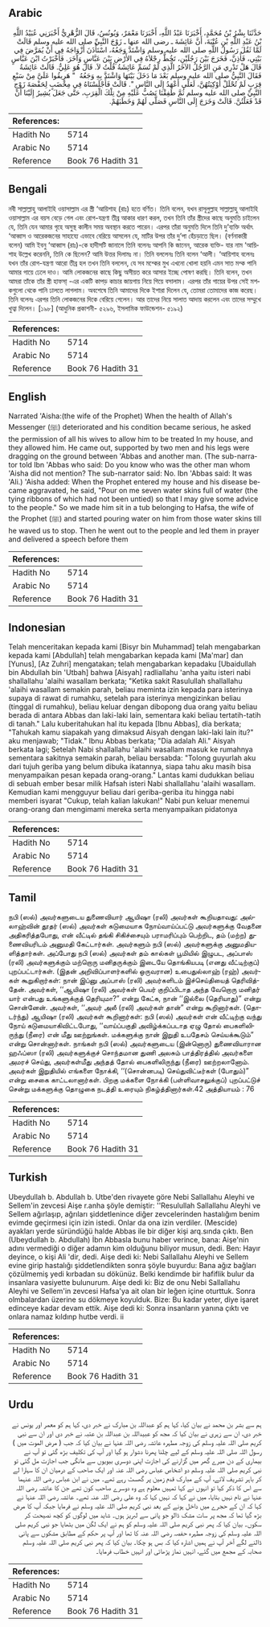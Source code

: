 ## Arabic


<div dir="rtl" lang="ar" style={{fontSize:'larger',backgroundColor:'#f8f9fa',padding:20}}>
حَدَّثَنَا بِشْرُ بْنُ مُحَمَّدٍ، أَخْبَرَنَا عَبْدُ اللَّهِ، أَخْبَرَنَا مَعْمَرٌ، وَيُونُسُ، قَالَ الزُّهْرِيُّ أَخْبَرَنِي عُبَيْدُ اللَّهِ بْنُ عَبْدِ اللَّهِ بْنِ عُتْبَةَ، أَنَّ عَائِشَةَ ـ رضى الله عنها ـ زَوْجَ النَّبِيِّ صلى الله عليه وسلم قَالَتْ لَمَّا ثَقُلَ رَسُولُ اللَّهِ صلى الله عليه وسلم وَاشْتَدَّ وَجَعُهُ، اسْتَأْذَنَ أَزْوَاجَهُ فِي أَنْ يُمَرَّضَ فِي بَيْتِي، فَأَذِنَّ، فَخَرَجَ بَيْنَ رَجُلَيْنِ، تَخُطُّ رِجْلاَهُ فِي الأَرْضِ بَيْنَ عَبَّاسٍ وَآخَرَ‏.‏ فَأَخْبَرْتُ ابْنَ عَبَّاسٍ قَالَ هَلْ تَدْرِي مَنِ الرَّجُلُ الآخَرُ الَّذِي لَمْ تُسَمِّ عَائِشَةُ قُلْتُ لاَ‏.‏ قَالَ هُوَ عَلِيٌّ‏.‏ قَالَتْ عَائِشَةُ فَقَالَ النَّبِيُّ صلى الله عليه وسلم بَعْدَ مَا دَخَلَ بَيْتَهَا وَاشْتَدَّ بِهِ وَجَعُهُ ‏ "‏ هَرِيقُوا عَلَىَّ مِنْ سَبْعِ قِرَبٍ لَمْ تُحْلَلْ أَوْكِيَتُهُنَّ، لَعَلِّي أَعْهَدُ إِلَى النَّاسِ ‏"‏‏.‏ قَالَتْ فَأَجْلَسْنَاهُ فِي مِخْضَبٍ لِحَفْصَةَ زَوْجِ النَّبِيِّ صلى الله عليه وسلم ثُمَّ طَفِقْنَا نَصُبُّ عَلَيْهِ مِنْ تِلْكَ الْقِرَبِ، حَتَّى جَعَلَ يُشِيرُ إِلَيْنَا أَنْ قَدْ فَعَلْتُنَّ‏.‏ قَالَتْ وَخَرَجَ إِلَى النَّاسِ فَصَلَّى لَهُمْ وَخَطَبَهُمْ‏.‏
</div>
<div style={{backgroundColor:'#f8f9fa',padding:20, marginBottom: 10}}><table> <thead> <tr> <th>References:</th> <th></th> </tr> </thead> <tbody><tr><td>Hadith No</td><td>5714</td></tr><tr><td>Arabic No</td><td>5714</td></tr><tr><td>Reference</td><td>Book 76 Hadith 31</td></tr></tbody></table></div>

## Bengali


<div dir="ltr" lang="bn" style={{fontSize:'larger',backgroundColor:'#f8f9fa',padding:20}}>
নবী সাল্লাল্লাহু আলাইহি ওয়াসাল্লাম এর স্ত্রী ‘আয়িশাহ (রাঃ) হতে বর্ণিত। তিনি বলেন, যখন রাসূলুল্লাহ সাল্লাল্লাহু আলাইহি ওয়াসাল্লাম এর বয়স বেড়ে গেল এবং রোগ-যন্ত্রণা তীব্র আকার ধারণ করল, তখন তিনি তাঁর স্ত্রীদের কাছে অনুমতি চাইলেন যে, তিনি যেন আমার গৃহে অসুস্থ কালীন সময় অবস্থান করতে পারেন। এরপর তাঁরা অনুমতি দিলে তিনি দু’ব্যক্তি অর্থাৎ ‘আব্বাস ও আরেকজনের সাহায্যে এভাবে বেরিয়ে আসলেন যে, মাটির উপর তাঁর দু’পা হেঁচড়াতে ছিল। (বর্ণনাকারী বলেন) আমি ইবনু ‘আব্বাস (রাঃ)-কে হাদীসটি জানালে তিনি বলেনঃ আপনি কি জানেন, আরেক ব্যক্তি- যার নাম ‘আয়িশাহ উল্লেখ করেননি, তিনি কে ছিলেন? আমি উত্তর দিলামঃ না। তিনি বললেনঃ তিনি বলেন ‘আলী। ‘আয়িশাহ বলেনঃ যখন তাঁর রোগ-যন্ত্রণা আরো তীব্র হল তখন তিনি বললেন, যে সব মশ্কের মুখ এখনো খোলা হয়নি এমন সাত মশ্ক পানি আমার গায়ে ঢেলে দাও। আমি লোকজনের কাছে কিছু অসীয়ত করে আসার ইচ্ছে পোষণ করছি। তিনি বলেন, তখন আমরা তাঁকে তাঁর স্ত্রী হাফসা্ -এর একটি কাপড় কাচার জায়গায় নিয়ে গিয়ে বসালাম। এরপর তাঁর গায়ের উপর সেই মশকগুলো থেকে পানি ঢালতে লাগলাম। অবশেষে তিনি আমাদের দিকে ইশারা দিলেন যে, তোমরা তোমাদের কাজ করেছ। তিনি বলেনঃ এরপর তিনি লোকজনের দিকে বেরিয়ে গেলেন। আর তাদের নিয়ে সালাত আদায় করলেন এবং তাদের সম্মুখে খুত্বা দিলেন। [১৯৮] (আধুনিক প্রকাশনী- ৫২৯৬, ইসলামিক ফাউন্ডেশন- ৫১৯২)
</div>
<div style={{backgroundColor:'#f8f9fa',padding:20, marginBottom: 10}}><table> <thead> <tr> <th>References:</th> <th></th> </tr> </thead> <tbody><tr><td>Hadith No</td><td>5714</td></tr><tr><td>Arabic No</td><td>5714</td></tr><tr><td>Reference</td><td>Book 76 Hadith 31</td></tr></tbody></table></div>

## English


<div dir="ltr" lang="en" style={{fontSize:'larger',backgroundColor:'#f8f9fa',padding:20}}>
Narrated 'Aisha:(the wife of the Prophet) When the health of Allah's Messenger (ﷺ) deteriorated and his condition became serious, he asked the permission of all his wives to allow him to be treated In my house, and they allowed him. He came out, supported by two men and his legs were dragging on the ground between 'Abbas and another man. (The sub-narrator told Ibn 'Abbas who said: Do you know who was the other man whom 'Aisha did not mention? The sub-narrator said: No. Ibn 'Abbas said: It was 'Ali.) 'Aisha added: When the Prophet entered my house and his disease became aggravated, he said, "Pour on me seven water skins full of water (the tying ribbons of which had not been untied) so that I may give some advice to the people." So we made him sit in a tub belonging to Hafsa, the wife of the Prophet (ﷺ) and started pouring water on him from those water skins till he waved us to stop. Then he went out to the people and led them in prayer and delivered a speech before them
</div>
<div style={{backgroundColor:'#f8f9fa',padding:20, marginBottom: 10}}><table> <thead> <tr> <th>References:</th> <th></th> </tr> </thead> <tbody><tr><td>Hadith No</td><td>5714</td></tr><tr><td>Arabic No</td><td>5714</td></tr><tr><td>Reference</td><td>Book 76 Hadith 31</td></tr></tbody></table></div>

## Indonesian


<div dir="ltr" lang="id" style={{fontSize:'larger',backgroundColor:'#f8f9fa',padding:20}}>
Telah menceritakan kepada kami [Bisyr bin Muhammad] telah mengabarkan kepada kami [Abdullah] telah mengabarkan kepada kami [Ma'mar] dan [Yunus], [Az Zuhri] mengatakan; telah mengabarkan kepadaku [Ubaidullah bin Abdullah bin 'Utbah] bahwa [Aisyah] radliallahu 'anha yaitu isteri nabi shallallahu 'alaihi wasallam berkata; "Ketika sakit Rasulullah shallallahu 'alaihi wasallam semakin parah, beliau meminta izin kepada para isterinya supaya di rawat di rumahku, setelah para isterinya mengizinkan beliau (tinggal di rumahku), beliau keluar dengan dibopong dua orang yaitu beliau berada di antara Abbas dan laki-laki lain, sementara kaki beliau tertatih-tatih di tanah." Lalu kuberitahukan hal itu kepada [Ibnu Abbas], dia berkata; "Tahukah kamu siapakah yang dimaksud Aisyah dengan laki-laki lain itu?" aku menjawab; "Tidak." Ibnu Abbas berkata; "Dia adalah Ali." Aisyah berkata lagi; Setelah Nabi shallallahu 'alaihi wasallam masuk ke rumahnya sementara sakitnya semakin parah, beliau bersabda: "Tolong guyurlah aku dari tujuh geriba yang belum dibuka ikatannya, siapa tahu aku masih bisa menyampaikan pesan kepada orang-orang." Lantas kami dudukkan beliau di sebuah ember besar milik Hafsah isteri Nabi shallallahu 'alaihi wasallam. Kemudian kami mengguyur beliau dari geriba-geriba itu hingga nabi memberi isyarat "Cukup, telah kalian lakukan!" Nabi pun keluar menemui orang-orang dan mengimami mereka serta menyampaikan pidatonya
</div>
<div style={{backgroundColor:'#f8f9fa',padding:20, marginBottom: 10}}><table> <thead> <tr> <th>References:</th> <th></th> </tr> </thead> <tbody><tr><td>Hadith No</td><td>5714</td></tr><tr><td>Arabic No</td><td>5714</td></tr><tr><td>Reference</td><td>Book 76 Hadith 31</td></tr></tbody></table></div>

## Tamil


<div dir="ltr" lang="ta" style={{fontSize:'larger',backgroundColor:'#f8f9fa',padding:20}}>
நபி (ஸல்) அவர்களுடைய துணைவியார் ஆயிஷா (ரலி) அவர்கள் கூறியதாவது: அல்லாஹ்வின் தூதர் (ஸல்) அவர்கள் கடுமையாக நோய்வாய்ப்பட்டு அவர்களுக்கு வேதனை அதிகரித்தபோது, என் வீட்டில் தங்கி சிகிச்சையும் பராமரிப்பும் பெற்றிட, தம் (மற்ற) துணைவியரிடம் அனுமதி கேட்டார்கள். அவர்களும் நபி (ஸல்) அவர்களுக்கு அனுமதியளித்தார்கள். அப்போது நபி (ஸல்) அவர்கள் தம் கால்கள் பூமியில் இழுபட, அப்பாஸ் (ரலி) அவர்களுக்கும் மற்றொரு மனிதருக்கும் இடையே தொங்கியபடி (எனது வீட்டிற்குப்) புறப்பட்டார்கள். (இதன் அறிவிப்பாளர்களில் ஒருவரான) உபைதுல்லாஹ் (ரஹ்) அவர்கள் கூறுகிறார்கள்: நான் இப்னு அப்பாஸ் (ரலி) அவர்களிடம் இச்செய்தியைத் தெரிவித்தேன். அவர்கள், ‘‘ஆயிஷா (ரலி) அவர்கள் பெயர் குறிப்பிடாத அந்த வேறொரு மனிதர் யார் என்பது உங்களுக்குத் தெரியுமா?” என்று கேட்க, நான் ‘‘இல்லை (தெரியாது)” என்று சொன்னேன். அவர்கள், ‘‘அவர் அலீ (ரலி) அவர்கள் தான்” என்று கூறினார்கள். (தொடர்ந்து) ஆயிஷா (ரலி) அவர்கள் கூறினார்கள்: நபி (ஸல்) அவர்கள் என் வீட்டிற்கு வந்து நோய் கடுமையாகிவிட்டபோது, ‘‘வாய்ப்பகுதி அவிழ்க்கப்படாத ஏழு தோல் பைகளிலிருந்து (நீரை) என் மீது ஊற்றுங்கள். மக்களுக்கு நான் இறுதி உபதேசம் செய்யக்கூடும்” என்று சொன்னார்கள். நாங்கள் நபி (ஸல்) அவர்களுடைய (இன்னொரு) துணைவியாரான ஹஃப்ஸா (ரலி) அவர்களுக்குச் சொந்தமான துணி அலசும் பாத்திரத்தில் அவர்களை அமரச் செய்து, அவர்கள்மீது அந்தத் தோல் பைகளிலிருந்து (நீரை) ஊற்றலானோம். அவர்கள் இறுதியில் எங்களை நோக்கி, ‘‘(சொன்னபடி) செய்துவிட்டீர்கள் (போதும்)” என்று சைகை காட்டலானார்கள். பிறகு மக்களை நோக்கி (பள்ளிவாசலுக்குப்) புறப்பட்டுச் சென்று மக்களுக்கு தொழுகை நடத்தி உரையும் நிகழ்த்தினார்கள்.42 அத்தியாயம் : 76
</div>
<div style={{backgroundColor:'#f8f9fa',padding:20, marginBottom: 10}}><table> <thead> <tr> <th>References:</th> <th></th> </tr> </thead> <tbody><tr><td>Hadith No</td><td>5714</td></tr><tr><td>Arabic No</td><td>5714</td></tr><tr><td>Reference</td><td>Book 76 Hadith 31</td></tr></tbody></table></div>

## Turkish


<div dir="ltr" lang="tr" style={{fontSize:'larger',backgroundColor:'#f8f9fa',padding:20}}>
Ubeydullah b. Abdullah b. Utbe'den rivayete göre Nebi Sallallahu Aleyhi ve Sellem'in zevcesi Aişe r.anha şöyle demiştir: ''Resulullah Sallallahu Aleyhi ve Sellem ağırlaşıp, ağrıları şiddetlenince diğer zevcelerinden hastalığım benim evimde geçirmesi için izin istedi. Onlar da ona izin verdiler. (Mescide) ayakları yerde süründüğü halde Abbas ile bir diğer kişi arq.sında çıktı. Ben (Ubeydullah b. Abdullah) İbn Abbasla bunu haber verince, bana: Aişe'nin adını vermediği o diğer adamın kim olduğunu biliyor musun, dedi. Ben: Hayır deyince, o kişi Ali 'dir, dedi. Aişe dedi ki: Nebi Sallallahu Aleyhi ve Sellem evine girip hastalığı şiddetlendikten sonra şöyle buyurdu: Bana ağız bağları çözülmemiş yedi kırbadan su dökünüz. Belki kendimde bir hafiflik bulur da insanlara vasiyette bulunurum. Aişe dedi ki: Biz de onu Nebi Sallallahu Aleyhi ve Sellem'in zevcesi Hafsa'ya ait olan bir leğen içine oturttuk. Sonra olmbalardan üzerine su dökmeye koyulduk. Bize: Bu kadar yeter, diye işaret edinceye kadar devam ettik. Aişe dedi ki: Sonra insanların yanına çıktı ve onlara namaz kıldınp hutbe verdi. ii
</div>
<div style={{backgroundColor:'#f8f9fa',padding:20, marginBottom: 10}}><table> <thead> <tr> <th>References:</th> <th></th> </tr> </thead> <tbody><tr><td>Hadith No</td><td>5714</td></tr><tr><td>Arabic No</td><td>5714</td></tr><tr><td>Reference</td><td>Book 76 Hadith 31</td></tr></tbody></table></div>

## Urdu


<div dir="rtl" lang="ur" style={{fontSize:'larger',backgroundColor:'#f8f9fa',padding:20}}>
ہم سے بشر بن محمد نے بیان کیا، کہا ہم کو عبداللہ بن مبارک نے خبر دی، کہا ہم کو معمر اور یونس نے خبر دی، ان سے زہری نے بیان کیا کہ مجھ کو عبیداللہ بن عبداللہ بن عتبہ نے خبر دی اور ان سے نبی کریم صلی اللہ علیہ وسلم کی زوجہ مطہرہ عائشہ رضی اللہ عنہا نے بیان کیا کہ جب ( مرض الموت میں ) رسول اللہ صلی اللہ علیہ وسلم کے لیے چلنا پھرنا دشوار ہو گیا اور آپ کی تکلیف بڑھ گئی تو آپ نے بیماری کے دن میرے گھر میں گزارنے کی اجازت اپنی دوسری بیویوں سے مانگی جب اجازت مل گئی تو نبی کریم صلی اللہ علیہ وسلم دو اشخاص عباس رضی اللہ عنہ اور ایک صاحب کے درمیان ان کا سہارا لے کر باہر تشریف لائے، آپ کے مبارک قدم زمین پر گھسٹ رہے تھے۔ میں نے ابن عباس رضی اللہ عنہما سے اس کا ذکر کیا تو انہوں نے کہا تمہیں معلوم ہے وہ دوسرے صاحب کون تھے جن کا عائشہ رضی اللہ عنہا نے نام نہیں بتایا، میں نے کہا کہ نہیں کہا کہ وہ علی رضی اللہ عنہ تھے۔ عائشہ رضی اللہ عنہا نے کہا کہ ان کے حجرے میں داخل ہونے کے بعد نبی کریم صلی اللہ علیہ وسلم نے فرمایا جبکہ آپ کا مرض بڑھ گیا تھا کہ مجھ پر سات مشک ڈالو جو پانی سے لبریز ہوں۔ شاید میں لوگوں کو کچھ نصیحت کر سکوں۔ بیان کیا کہ پھر نبی کریم صلی اللہ علیہ وسلم کو ہم نے ایک لگن میں بٹھایا جو نبی کریم صلی اللہ علیہ وسلم کی زوجہ مطہرہ حفصہ رضی اللہ عنہ کا تھا اور آپ پر حکم کے مطابق مشکوں سے پانی ڈالنے لگے آخر آپ نے ہمیں اشارہ کیا کہ بس ہو چکا۔ بیان کیا کہ پھر نبی کریم صلی اللہ علیہ وسلم صحابہ کے مجمع میں گئے، انہیں نماز پڑھائی اور انہیں خطاب فرمایا۔
</div>
<div style={{backgroundColor:'#f8f9fa',padding:20, marginBottom: 10}}><table> <thead> <tr> <th>References:</th> <th></th> </tr> </thead> <tbody><tr><td>Hadith No</td><td>5714</td></tr><tr><td>Arabic No</td><td>5714</td></tr><tr><td>Reference</td><td>Book 76 Hadith 31</td></tr></tbody></table></div>